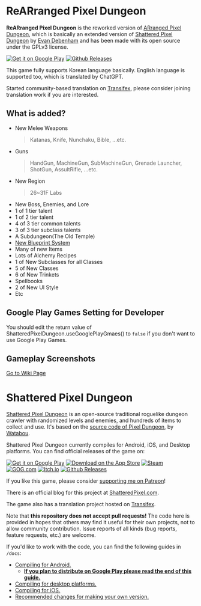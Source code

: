 # ReARranged Pixel Dungeon
**ReARranged Pixel Dungeon** is the reworked version of [ARranged Pixel Dungeon](https://github.com/Hoto-Mocha/ARranged-Pixel-Dungeon), which is basically an extended version of [Shattered Pixel Dungeon](https://github.com/00-Evan/shattered-pixel-dungeon) by [Evan Debenham](https://github.com/00-Evan)  and has been made with its open source under the GPLv3 license.

[![Get it on Google Play](https://shatteredpixel.com/assets/images/badges/gplay.png)](https://play.google.com/store/apps/details?id=com.rearrangedpixel.rearrangedpixeldungon)
[![Github Releases](https://shatteredpixel.com/assets/images/badges/github.png)](https://github.com/Hoto-Mocha/Re-ARranged-Pixel-Dungeon/releases)

This game fully supports Korean language basically. English language is supported too, which is translated by ChatGPT.

Started community-based translation on [Transifex](https://explore.transifex.com/rearranged-pixel-dungeon/rearranged-pixel-dungeon/), please consider joining translation work if you are interested.

## What is added?
- New Melee Weapons
    >Katanas, Knife, Nunchaku, Bible, ...etc.
- Guns
    >HandGun, MachineGun, SubMachineGun, Grenade Launcher, ShotGun, AssultRifle, ...etc.
- New Region
    >26~31F Labs
- New Boss, Enemies, and Lore
- 1 of 1 tier talent
- 1 of 2 tier talent
- 4 of 3 tier common talents
- 3 of 3 tier subclass talents
- A Subdungeon(The Old Temple)
- [New Blueprint System](https://github.com/Hoto-Mocha/Re-ARranged-Pixel-Dungeon/wiki/ReARPD-Recipe)
- Many of new Items
- Lots of Alchemy Recipes
- 1 of New Subclasses for all Classes
- 5 of New Classes
- 6 of New Trinkets
- Spellbooks
- 2 of New UI Style
- Etc

Google Play Games Setting for Developer
---
You should edit the return value of ShatteredPixelDungeon.useGooglePlayGmaes() to `false` if you don't want to use Google Play Games.

## Gameplay Screenshots
[Go to Wiki Page](https://github.com/Hoto-Mocha/Re-ARranged-Pixel-Dungeon/wiki/Gameplay-Screenshots)

# Shattered Pixel Dungeon

[Shattered Pixel Dungeon](https://shatteredpixel.com/shatteredpd/) is an open-source traditional roguelike dungeon crawler with randomized levels and enemies, and hundreds of items to collect and use. It's based on the [source code of Pixel Dungeon](https://github.com/00-Evan/pixel-dungeon-gradle), by [Watabou](https://watabou.itch.io/).

Shattered Pixel Dungeon currently compiles for Android, iOS, and Desktop platforms. You can find official releases of the game on:

[![Get it on Google Play](https://shatteredpixel.com/assets/images/badges/gplay.png)](https://play.google.com/store/apps/details?id=com.shatteredpixel.shatteredpixeldungeon)
[![Download on the App Store](https://shatteredpixel.com/assets/images/badges/appstore.png)](https://apps.apple.com/app/shattered-pixel-dungeon/id1563121109)
[![Steam](https://shatteredpixel.com/assets/images/badges/steam.png)](https://store.steampowered.com/app/1769170/Shattered_Pixel_Dungeon/)<br>
[![GOG.com](https://shatteredpixel.com/assets/images/badges/gog.png)](https://www.gog.com/game/shattered_pixel_dungeon)
[![Itch.io](https://shatteredpixel.com/assets/images/badges/itch.png)](https://shattered-pixel.itch.io/shattered-pixel-dungeon)
[![Github Releases](https://shatteredpixel.com/assets/images/badges/github.png)](https://github.com/00-Evan/shattered-pixel-dungeon/releases)

If you like this game, please consider [supporting me on Patreon](https://www.patreon.com/ShatteredPixel)!

There is an official blog for this project at [ShatteredPixel.com](https://www.shatteredpixel.com/blog/).

The game also has a translation project hosted on [Transifex](https://explore.transifex.com/shattered-pixel/shattered-pixel-dungeon/).

Note that **this repository does not accept pull requests!** The code here is provided in hopes that others may find it useful for their own projects, not to allow community contribution. Issue reports of all kinds (bug reports, feature requests, etc.) are welcome.

If you'd like to work with the code, you can find the following guides in `/docs`:
- [Compiling for Android.](docs/getting-started-android.md)
    - **[If you plan to distribute on Google Play please read the end of this guide.](docs/getting-started-android.md#distributing-your-apk)**
- [Compiling for desktop platforms.](docs/getting-started-desktop.md)
- [Compiling for iOS.](docs/getting-started-ios.md)
- [Recommended changes for making your own version.](docs/recommended-changes.md)
